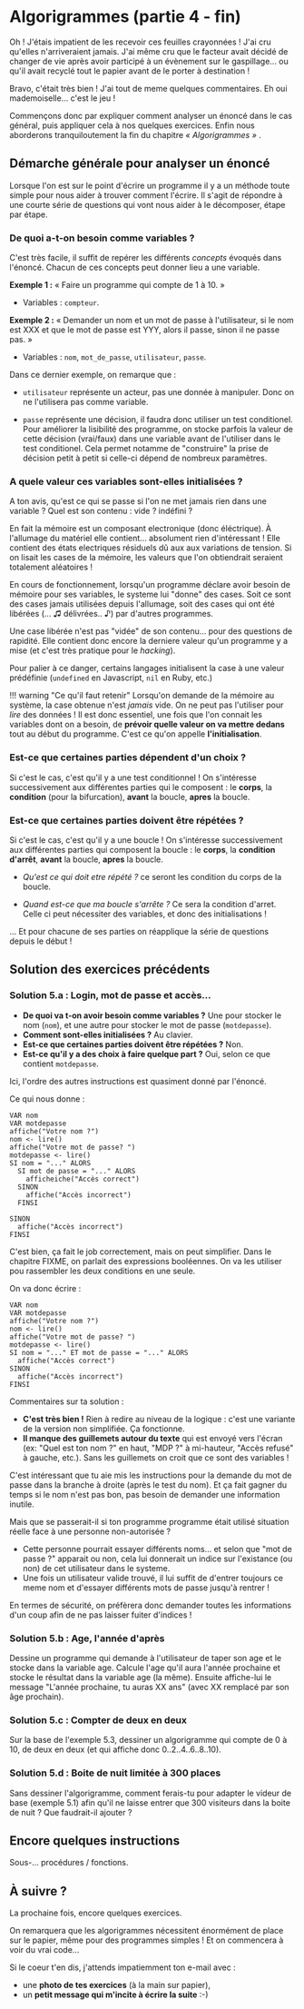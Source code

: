 
Algorigrammes (partie 4 - fin)
==============================

Oh ! J'étais impatient de les recevoir ces feuilles crayonnées ! J'ai cru qu'elles n'arriveraient jamais. J'ai même cru que le facteur avait décidé de changer de vie après avoir participé à un évènement sur le gaspillage... ou qu'il avait recyclé tout le papier avant de le porter à destination !

Bravo, c'était très bien !
J'ai tout de meme quelques commentaires. Eh oui mademoiselle... c'est le jeu !

Commençons donc par expliquer comment analyser un énoncé dans le cas général, puis appliquer cela à nos quelques exercices. Enfin nous aborderons tranquiloutement la fin du chapitre _« Algorigrammes »_ .


Démarche générale pour analyser un énoncé
--------------------------------

Lorsque l'on est sur le point d'écrire un programme il y a un méthode toute simple pour nous aider à trouver comment l'écrire. Il s'agit de répondre à une courte série de questions qui vont nous aider à le décomposer, étape par étape.

### De quoi a-t-on besoin comme variables ? 

C'est très facile, il suffit de repérer les différents _concepts_ évoqués dans l'énoncé. Chacun de ces concepts peut donner lieu a une variable.

__Exemple 1 :__ « Faire un programme qui compte de 1 à 10. »

* Variables : ``compteur``.

__Exemple 2 :__ « Demander un nom et un mot de passe à l'utilisateur, si le nom est XXX et que le mot de passe est YYY, alors il passe, sinon il ne passe pas. »

* Variables : ``nom``, ``mot_de_passe``, ``utilisateur``, ``passe``.

Dans ce dernier exemple, on remarque que : 

* ``utilisateur`` représente un acteur, pas une donnée à manipuler. Donc on ne l'utilisera pas comme variable.

* ``passe`` représente une décision, il faudra donc utiliser un test conditionel. Pour améliorer la lisibilité des programme, on stocke parfois la valeur de cette décision (vrai/faux) dans une variable avant de l'utiliser dans le test conditionel. Cela permet notamme de "construire" la prise de décision petit à petit si celle-ci dépend de nombreux paramètres.


### A quele valeur ces variables sont-elles initialisées ?

A ton avis, qu'est ce qui se passe si l'on ne met jamais rien dans une variable ? Quel est son contenu : vide ? indéfini ? 

En fait la mémoire est un composant electronique (donc éléctrique). À l'allumage du matériel elle contient... absolument rien d'intéressant ! Elle contient des états electriques résiduels dû aux aux variations de tension. Si on lisait les cases de la mémoire, les valeurs que l'on obtiendrait seraient totalement aléatoires !

En cours de fonctionnement, lorsqu'un programme déclare avoir 
besoin de mémoire pour ses variables, le systeme lui "donne" des cases. Soit ce sont des cases jamais utilisées depuis l'allumage, soit des cases qui ont été libérées (... ♫ délivrées.. ♪) par 
d'autres programmes.

Une case libérée n'est pas "vidée" de son contenu... pour des questions de rapidité. Elle contient donc encore la derniere valeur qu'un programme y a mise (et c'est très pratique pour le _hacking_). 

Pour palier à ce danger, certains langages initialisent la case à une valeur prédéfinie (``undefined`` en Javascript, ``nil`` en Ruby, etc.)

!!! warning "Ce qu'il faut retenir" 
    Lorsqu'on demande de la mémoire au système, la case obtenue n'est _jamais_ vide. On ne peut pas l'utiliser pour _lire_ des données ! Il est donc essentiel, une fois que l'on connait les variables dont on a besoin, de __prévoir quelle valeur on va mettre dedans__ tout au début du programme. C'est ce qu'on appelle __l'initialisation__.

### Est-ce que certaines parties dépendent d'un choix ?

Si c'est le cas, c'est qu'il y a une test conditionnel ! On s'intéresse successivement aux différentes parties qui le composent : le __corps__, la __condition__ (pour la bifurcation), __avant__ la boucle, __apres__ la boucle.

### Est-ce que certaines parties doivent être répétées ?

Si c'est le cas, c'est qu'il y a une boucle ! 
On s'intéresse successivement aux différentes parties qui composent la boucle : 
le __corps__, la __condition d'arrêt__, __avant__ la boucle, __apres__ la boucle.

* _Qu'est ce qui doit etre répété ?_ ce seront les condition du corps de la boucle.

* _Quand est-ce que ma boucle s'arrête ?_ Ce sera la condition d'arret.
Celle ci peut nécessiter des variables, et donc des initialisations !

... Et pour chacune de ses parties on réapplique la série de questions depuis le début !





Solution des exercices précédents
---------------------------------

### Solution 5.a : Login, mot de passe et accès...

* __De quoi va t-on avoir besoin comme variables ?__ Une pour stocker le nom (``nom``), et une autre pour stocker le mot de passe (``motdepasse``).
* __Comment sont-elles initialisées ?__ Au clavier.
* __Est-ce que certaines parties doivent être répétées ?__ Non.
* __Est-ce qu'il y a des choix à faire quelque part ?__ Oui, selon ce que contient ``motdepasse``.

Ici, l'ordre des autres instructions est quasiment donné par l'énoncé.

Ce qui nous donne : 

    VAR nom
    VAR motdepasse
    affiche("Votre nom ?")
    nom <- lire()
    affiche("Votre mot de passe? ")
    motdepasse <- lire()
    SI nom = "..." ALORS 
      SI mot de passe = "..." ALORS
        afficheiche("Accès correct")
      SINON
        affiche("Accès incorrect")
      FINSI

    SINON
      affiche("Accès incorrect")
    FINSI

C'est bien, ça fait le job correctement, mais on peut simplifier. Dans le chapitre FIXME, on parlait des expressions booléennes. On va les utiliser pou rassembler les deux conditions en une seule. 

On va donc écrire :

    VAR nom
    VAR motdepasse
    affiche("Votre nom ?")
    nom <- lire()
    affiche("Votre mot de passe? ")
    motdepasse <- lire()
    SI nom = "..." ET mot de passe = "..." ALORS
      affiche("Accès correct")
    SINON 
      affiche("Accès incorrect")
    FINSI


Commentaires sur ta solution : 

* __C'est très bien !__ Rien à redire au niveau de la logique : c'est une variante de la version non simplifiée. Ça fonctionne. 
* __Il manque des guillemets autour du texte__ qui est envoyé vers l'écran (ex: "Quel est ton nom ?" en haut,  "MDP ?" à mi-hauteur, "Accès refusé" à gauche, etc.). Sans les guillemets on croit que ce sont des variables !

C'est intéressant que tu aie mis les instructions pour la demande du mot de passe dans la branche à droite (après le test du nom). Et ça fait gagner du temps si le nom n'est pas bon, pas besoin de demander une information inutile.

Mais que se passerait-il si ton programme programme était utilisé situation réelle face à une personne non-autorisée ?

* Cette personne pourrait essayer différents noms... et selon que "mot de passe ?" apparait ou non, cela lui donnerait un indice sur l'existance (ou non) de cet utilisateur dans le systeme. 
* Une fois un utilisateur valide trouvé, il lui suffit de d'entrer toujours ce meme nom et d'essayer différents mots de passe jusqu'à rentrer !

En termes de sécurité, on préfèrera donc demander toutes les informations d'un coup afin de ne pas laisser fuiter d'indices !

### Solution 5.b : Age, l'année d'après

Dessine un programme qui demande à l'utilisateur de taper son age et le stocke dans la variable age. Calcule l'age qu'il aura l'année prochaine et stocke le résultat dans la variable age (la même). Ensuite affiche-lui le message "L'année prochaine, tu auras XX ans" (avec XX remplacé par son âge prochain).

### Solution 5.c : Compter de deux en deux

Sur la base de l'exemple 5.3, dessiner un algorigramme qui compte de 0 à 10, de deux en deux (et qui affiche donc 0..2..4..6..8..10).

### Solution 5.d : Boite de nuit limitée à 300 places

Sans dessiner l'algorigramme, comment ferais-tu pour adapter le videur de base (exemple 5.1) afin qu'il ne laisse entrer que 300 visiteurs dans la boite de nuit ? Que faudrait-il ajouter ?


Encore quelques instructions
----------------------------

Sous-... procédures / fonctions.


À suivre ?
----------

La prochaine fois, encore quelques exercices. 

On remarquera que les algorigrammes nécessitent énormément de place sur le papier, même pour des programmes simples !
Et on commencera à voir du vrai code...


Si le coeur t'en dis, j'attends impatiemment ton e-mail avec :

* une __photo de tes exercices__ (à la main sur papier),
* un __petit message qui m'incite à écrire la suite__ :-)
